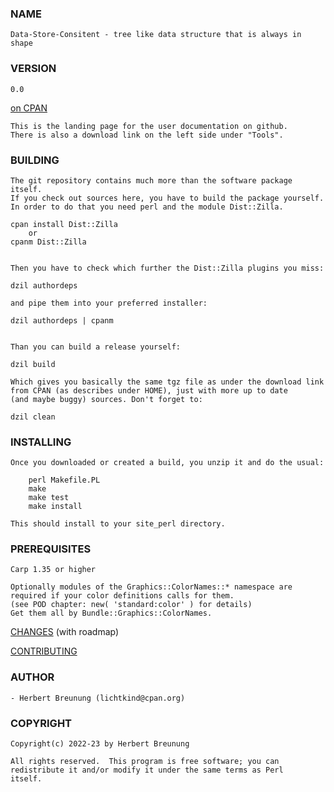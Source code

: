 ### NAME

    Data-Store-Consitent - tree like data structure that is always in shape

### VERSION

    0.0

[on CPAN](https://metacpan.org/pod/Data::Store::Consitent)


    This is the landing page for the user documentation on github.
    There is also a download link on the left side under "Tools".


### BUILDING

    The git repository contains much more than the software package itself.
    If you check out sources here, you have to build the package yourself.
    In order to do that you need perl and the module Dist::Zilla.

    cpan install Dist::Zilla
        or
    cpanm Dist::Zilla


    Then you have to check which further the Dist::Zilla plugins you miss:

    dzil authordeps

    and pipe them into your preferred installer:

    dzil authordeps | cpanm


    Than you can build a release yourself:

    dzil build

    Which gives you basically the same tgz file as under the download link
    from CPAN (as describes under HOME), just with more up to date
    (and maybe buggy) sources. Don't forget to:

    dzil clean


### INSTALLING

    Once you downloaded or created a build, you unzip it and do the usual:

        perl Makefile.PL
        make
        make test
        make install

    This should install to your site_perl directory.


### PREREQUISITES

    Carp 1.35 or higher

    Optionally modules of the Graphics::ColorNames::* namespace are
    required if your color definitions calls for them.
    (see POD chapter: new( 'standard:color' ) for details)
    Get them all by Bundle::Graphics::ColorNames.



[CHANGES](https://github.com/lichtkind/Graphics-Color-Toolkit/blob/main/Changes) (with roadmap)

[CONTRIBUTING](https://github.com/lichtkind/Graphics-Color-Toolkit/blob/main/CONTRIBUTING)


### AUTHOR

    - Herbert Breunung (lichtkind@cpan.org)


### COPYRIGHT

    Copyright(c) 2022-23 by Herbert Breunung

    All rights reserved.  This program is free software; you can
    redistribute it and/or modify it under the same terms as Perl
    itself.
